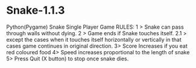 # Snake-1.1.3
Python(Pygame) Snake Single Player Game
RULES:
1 > Snake can pass through walls without dying.
2 > Game ends if Snake touches itself. 
2.1 > except the cases when it touches itself horizontally or vertically in that cases game continues in original direction.
3> Score Increases if you eat red coloured food
4> Speed increases proportional to the length of snake
5> Press Quit (X button) to stop once snake dies.
